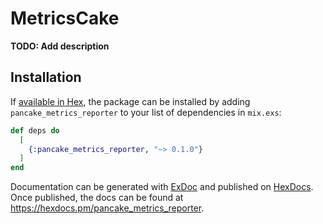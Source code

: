 # MetricsCake

**TODO: Add description**

## Installation

If [available in Hex](https://hex.pm/docs/publish), the package can be installed
by adding `pancake_metrics_reporter` to your list of dependencies in `mix.exs`:

```elixir
def deps do
  [
    {:pancake_metrics_reporter, "~> 0.1.0"}
  ]
end
```

Documentation can be generated with [ExDoc](https://github.com/elixir-lang/ex_doc)
and published on [HexDocs](https://hexdocs.pm). Once published, the docs can
be found at <https://hexdocs.pm/pancake_metrics_reporter>.

